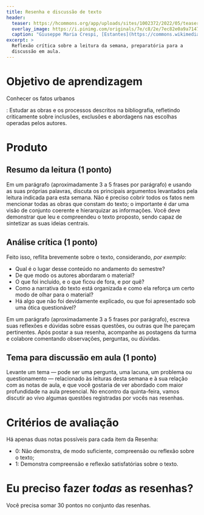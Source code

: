```yaml
---
title: Resenha e discussão de texto
header:
  teaser: https://hcommons.org/app/uploads/sites/1002372/2022/05/teaser-640px-crespi-scaffale.jpg
  overlay_image: https://i.pinimg.com/originals/7e/c8/2e/7ec82e0a9a71475c602ce2884268260e.jpg
  caption: "Giuseppe Maria Crespi, [Estantes](https://commons.wikimedia.org/wiki/File:Giuseppe_Maria_Crespi_-_Bookshelves_-_WGA05755.jpg), c. 1725"
excerpt: >
  Reflexão crítica sobre a leitura da semana, preparatória para a
  discussão em aula.
---
```


# Objetivo de aprendizagem #

Conhecer os fatos urbanos

: Estudar as obras e os processos descritos na bibliografia,
  refletindo criticamente sobre inclusões, exclusões e abordagens
  nas escolhas operadas pelos autores.

# Produto #

## Resumo da leitura (1 ponto) ##

Em um parágrafo (aproximadamente 3 a 5 frases por parágrafo) e
usando as suas próprias palavras, discuta os principais argumentos
levantados pela leitura indicada para esta semana. Não é preciso cobrir
todos os fatos nem mencionar todas as obras que constam do texto; o
importante é dar uma visão de conjunto coerente e hierarquizar as
informações. Você deve demonstrar que leu e compreendeu o texto
proposto, sendo capaz de sintetizar as suas ideias centrais.

## Análise crítica (1 ponto) ##

Feito isso, reflita brevemente sobre o texto, considerando, *por
exemplo*:

- Qual é o lugar desse conteúdo no andamento do semestre?
- De que modo os autores abordaram o material?
- O que foi incluído, e o que ficou de fora, e por quê?
- Como a narrativa do texto está organizada e como ela reforça um
  certo modo de olhar para o material?
- Há algo que não foi devidamente explicado, ou que foi apresentado
  sob uma ótica questionável?

Em um parágrafo (aproximadamente 3 a 5 frases por parágrafo), escreva
suas reflexões e dúvidas sobre essas questões, ou outras que lhe pareçam
pertinentes. Após postar a sua resenha, acompanhe as postagens da turma
e colabore comentando observações, perguntas, ou dúvidas.

## Tema para discussão em aula (1 ponto) ##

Levante um tema — pode ser uma pergunta, uma lacuna, um problema ou
questionamento — relacionado às leituras desta semana e à sua relação
com as notas de aula, e que você gostaria de ver abordado com maior
profundidade na aula presencial. No
encontro da quinta-feira, vamos discutir ao vivo algumas questões
registradas por vocês nas resenhas.

# Critérios de avaliação #

Há apenas duas notas possíveis para cada item da Resenha:

- 0: Não demonstra, de modo suficiente, compreensão ou reflexão sobre o
  texto;
- 1: Demonstra compreensão e reflexão satisfatórias sobre o texto.

# Eu preciso fazer *todas* as resenhas? #

Você precisa somar 30 pontos no conjunto das resenhas.

